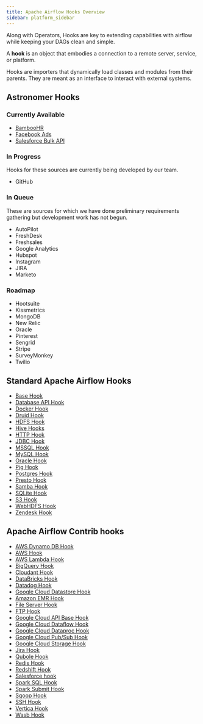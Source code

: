 ```yaml
---
title: Apache Airflow Hooks Overview
sidebar: platform_sidebar
---
```


Along with Operators, Hooks are key to extending capabilities with airflow while keeping your DAGs clean and simple.

A **hook** is an object that embodies a connection to a remote server, service, or platform.

Hooks are importers that dynamically load classes and modules from their parents. They are meant as an interface to interact with external systems.

## Astronomer Hooks

### Currently Available
 - [BambooHR](https://docs.astronomer.io/v2/apache_airflow/hooks/sources.html#bamboohr)
 - [Facebook Ads](https://docs.astronomer.io/v2/apache_airflow/hooks/sources.html#facebook-ads)
 - [Salesforce Bulk API](https://docs.astronomer.io/v2/apache_airflow/hooks/sources.html#salesforce-bulk-api)

### In Progress
Hooks for these sources are currently being developed by our team.
 - GitHub

### In Queue
These are sources for which we have done preliminary requirements gathering but development work has not begun. 
 - AutoPilot
 - FreshDesk
 - Freshsales
 - Google Analytics
 - Hubspot
 - Instagram
 - JIRA
 - Marketo

### Roadmap
 - Hootsuite
 - Kissmetrics
 - MongoDB
 - New Relic
 - Oracle
 - Pinterest
 - Sengrid
 - Stripe
 - SurveyMonkey
 - Twilio

## Standard Apache Airflow Hooks
 - [Base Hook](https://github.com/apache/incubator-airflow/blob/master/airflow/hooks/base_hook.py)
 - [Database API Hook](https://github.com/apache/incubator-airflow/blob/master/airflow/hooks/dbapi_hook.py)
 - [Docker Hook](https://github.com/apache/incubator-airflow/blob/master/airflow/hooks/docker_hook.py)
 - [Druid Hook](https://github.com/apache/incubator-airflow/blob/master/airflow/hooks/druid_hook.py)
 - [HDFS Hook](https://github.com/apache/incubator-airflow/blob/master/airflow/hooks/hdfs_hook.py)
 - [Hive Hooks](https://github.com/apache/incubator-airflow/blob/master/airflow/hooks/hive_hooks.py)
 - [HTTP Hook](https://github.com/apache/incubator-airflow/blob/master/airflow/hooks/http_hook.py)
 - [JDBC Hook](https://github.com/apache/incubator-airflow/blob/master/airflow/hooks/jdbc_hook.py)
 - [MSSQL Hook](https://github.com/apache/incubator-airflow/blob/master/airflow/hooks/mssql_hook.py)
 - [MySQL Hook](https://github.com/apache/incubator-airflow/blob/master/airflow/hooks/mysql_hook.py)
 - [Oracle Hook](https://github.com/apache/incubator-airflow/blob/master/airflow/hooks/oracle_hook.py)
 - [Pig Hook](https://github.com/apache/incubator-airflow/blob/master/airflow/hooks/pig_hook.py)
 - [Postgres Hook](https://github.com/apache/incubator-airflow/blob/master/airflow/hooks/postgres_hook.py)
 - [Presto Hook](https://github.com/apache/incubator-airflow/blob/master/airflow/hooks/presto_hook.py)
 - [Samba Hook](https://github.com/apache/incubator-airflow/blob/master/airflow/hooks/samba_hook.py)
 - [SQLite Hook](https://github.com/apache/incubator-airflow/blob/master/airflow/hooks/sqlite_hook.py)
 - [S3 Hook](https://github.com/apache/incubator-airflow/blob/master/airflow/hooks/s3_hook.py)
 - [WebHDFS Hook](https://github.com/apache/incubator-airflow/blob/master/airflow/hooks/webhdfs_hook.py)
 - [Zendesk Hook](https://github.com/apache/incubator-airflow/blob/master/airflow/hooks/zendesk_hook.py)

## Apache Airflow Contrib hooks
 - [AWS Dynamo DB Hook](https://github.com/apache/incubator-airflow/blob/master/airflow/contrib/hooks/aws_dynamodb_hook.py)
 - [AWS Hook](https://github.com/apache/incubator-airflow/blob/master/airflow/contrib/hooks/aws_hook.py)
 - [AWS Lambda Hook](https://github.com/apache/incubator-airflow/blob/master/airflow/contrib/hooks/aws_lambda_hook.py)
 - [BigQuery Hook](https://github.com/apache/incubator-airflow/blob/master/airflow/contrib/hooks/bigquery_hook.py)
 - [Cloudant Hook](https://github.com/apache/incubator-airflow/blob/master/airflow/contrib/hooks/cloudant_hook.py)
 - [DataBricks Hook](https://github.com/apache/incubator-airflow/blob/master/airflow/contrib/hooks/databricks_hook.py)
 - [Datadog Hook](https://github.com/apache/incubator-airflow/blob/master/airflow/contrib/hooks/datadog_hook.py)
 - [Google Cloud Datastore Hook](https://github.com/apache/incubator-airflow/blob/master/airflow/contrib/hooks/datastore_hook.py)
 - [Amazon EMR Hook](https://github.com/apache/incubator-airflow/blob/master/airflow/contrib/hooks/emr_hook.py)
 - [File Server Hook](https://github.com/apache/incubator-airflow/blob/master/airflow/contrib/hooks/fs_hook.py)
 - [FTP Hook](https://github.com/apache/incubator-airflow/blob/master/airflow/contrib/hooks/ftp_hook.py)
 - [Google Cloud API Base Hook](https://github.com/apache/incubator-airflow/blob/master/airflow/contrib/hooks/gcs_api_base_hook.py)
 - [Google Cloud Dataflow Hook](https://github.com/apache/incubator-airflow/blob/master/airflow/contrib/hooks/gcp_dataflow_hook.py)
 - [Google Cloud Dataproc Hook](https://github.com/apache/incubator-airflow/blob/master/airflow/contrib/hooks/gcp_dataproc_hook.py)
 - [Google Cloud Pub/Sub Hook](https://github.com/apache/incubator-airflow/blob/master/airflow/contrib/hooks/gcp_pubsub_hook.py)
 - [Google Cloud Storage Hook](https://github.com/apache/incubator-airflow/blob/master/airflow/contrib/hooks/gcs_hook.py)
 - [Jira Hook](https://github.com/apache/incubator-airflow/blob/master/airflow/contrib/hooks/jira_hook.py)
 - [Qubole Hook](https://github.com/apache/incubator-airflow/blob/master/airflow/contrib/hooks/qubole_hook.py)
 - [Redis Hook](https://github.com/apache/incubator-airflow/blob/master/airflow/contrib/hooks/redis_hook.py)
 - [Redshift Hook](https://github.com/apache/incubator-airflow/blob/master/airflow/contrib/hooks/redshift_hook.py)
 - [Salesforce hook](https://github.com/apache/incubator-airflow/blob/master/airflow/contrib/hooks/salesforce_hook.py)
 - [Spark SQL Hook](https://github.com/apache/incubator-airflow/blob/master/airflow/contrib/hooks/spark_sql_hook.py)
 - [Spark Submit Hook](https://github.com/apache/incubator-airflow/blob/master/airflow/contrib/hooks/spark_submit_hook.py)
 - [Sqoop Hook](https://github.com/apache/incubator-airflow/blob/master/airflow/contrib/hooks/sqoop_hook.py)
 - [SSH Hook](https://github.com/apache/incubator-airflow/blob/master/airflow/contrib/hooks/ssh_hook.py)
 - [Vertica Hook](https://github.com/apache/incubator-airflow/blob/master/airflow/contrib/hooks/vertica_hook.py)
 - [Wasb Hook](https://github.com/apache/incubator-airflow/blob/master/airflow/contrib/hooks/wasb_hook.py)